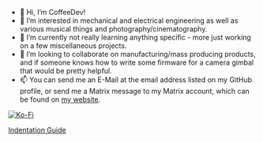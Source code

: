 - 👋 Hi, I’m CoffeeDev!
- 👀 I’m interested in mechanical and electrical engineering as well as various musical things and photography/cinematography.
- 🌱 I’m currently not really learning anything specific - more just working on a few miscellaneous projects.
- 💞️ I’m looking to collaborate on manufacturing/mass producing products, and if someone knows how to write some firmware for a camera gimbal that would be pretty helpful.
- 📫 You can send me an E-Mail at the email address listed on my GitHub profile, or send me a Matrix message to my Matrix account, which can be found on [my website](https://coffeecoder1.github.io/).

[![Ko-Fi](https://img.shields.io/badge/Ko--Fi-CoffeeCoder1-%23ff5a5f?style=flat-square&logo=Ko-Fi)](https://ko-fi.com/coffeecoder1)

[Indentation Guide](https://coffeecoder1.github.io/indentation)

<!---
CoffeeCoder1/CoffeeCoder1 is a ✨ special ✨ repository because its `README.md` (this file) appears on your GitHub profile.
You can click the Preview link to take a look at your changes.
--->
